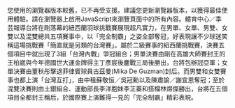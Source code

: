 您使用的瀏覽器版本較舊，已不再受支援。建議您更新瀏覽器版本，以獲得最佳使用體驗。請在瀏覽器上啟用JavaScript來瀏覽頁面中的所有內容。體育中心／季芸報導台將在剛落幕的紐西蘭羽球挑戰賽展現超凡實力，在男單、女單、男雙、女雙以及混雙總共五項賽事中，以「完全制霸」之姿全部奪冠，好表現讓不少球迷笑稱這場挑戰賽「簡直就是另類的台灣賽」。屬於二級賽事的紐西蘭挑戰賽，決賽五個項目中就出現了3組「台灣內戰」爭冠組合；男單決賽由剛在高雄大師賽封王的王柏崴與今年德國世大運金牌得主丁彥宸後鏖戰三局後勝出，台將包辦冠亞軍；女單決賽由董秋彤擊退菲律賓球員古茲曼(Mika De Guzman)封后。而男雙和女雙賽事也都上演「台灣互打」，由中租蘇敬恒／吳冠勳以及陳肅諭／謝宜恩奪冠；至於混雙決賽則由土銀組合、運動部長李洋胞妹李芷蓁和搭檔林煜傑勝出，台將在五個項目全都封王稱后，於國際賽上演難得一見的「完全制霸」精彩表現。